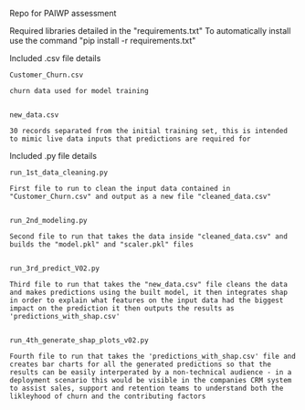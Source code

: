 Repo for PAIWP assessment

Required libraries detailed in the "requirements.txt"
To automatically install use the command "pip install -r requirements.txt"


Included .csv file details

    Customer_Churn.csv

    churn data used for model training


    new_data.csv

    30 records separated from the initial training set, this is intended to mimic live data inputs that predictions are required for


Included .py file details

    run_1st_data_cleaning.py

    First file to run to clean the input data contained in "Customer_Churn.csv" and output as a new file "cleaned_data.csv"


    run_2nd_modeling.py

    Second file to run that takes the data inside "cleaned_data.csv" and builds the "model.pkl" and "scaler.pkl" files


    run_3rd_predict_V02.py

    Third file to run that takes the "new_data.csv" file cleans the data and makes predictions using the built model, it then integrates shap in order to explain what features on the input data had the biggest impact on the prediction it then outputs the results as 'predictions_with_shap.csv'


    run_4th_generate_shap_plots_v02.py

    Fourth file to run that takes the 'predictions_with_shap.csv' file and creates bar charts for all the generated predictions so that the results can be easily interperated by a non-technical audience - in a deployment scenario this would be visible in the companies CRM system to assist sales, support and retention teams to understand both the likleyhood of churn and the contributing factors
    